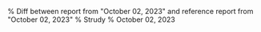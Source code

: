 % Diff between report from "October 02, 2023" and reference report from "October 02, 2023"
% Strudy
% October 02, 2023


